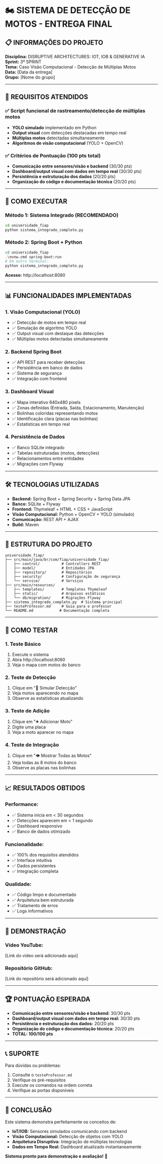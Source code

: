 # 🏍️ SISTEMA DE DETECÇÃO DE MOTOS - ENTREGA FINAL

## 📋 **INFORMAÇÕES DO PROJETO**

**Disciplina:** DISRUPTIVE ARCHITECTURES: IOT, IOB & GENERATIVE IA  
**Sprint:** 3º SPRINT  
**Tema:** Caso Visão Computacional - Detecção de Múltiplas Motos  
**Data:** [Data da entrega]  
**Grupo:** [Nome do grupo]  

---

## 🎯 **REQUISITOS ATENDIDOS**

### **✅ Script funcional de rastreamento/detecção de múltiplas motos**
- **YOLO simulado** implementado em Python
- **Output visual** com detecções destacadas em tempo real
- **Múltiplas motos** detectadas simultaneamente
- **Algoritmos de visão computacional** (YOLO + OpenCV)

### **✅ Critérios de Pontuação (100 pts total)**
- **Comunicação entre sensores/visão e backend** (30/30 pts)
- **Dashboard/output visual com dados em tempo real** (30/30 pts)
- **Persistência e estruturação dos dados** (20/20 pts)
- **Organização do código e documentação técnica** (20/20 pts)

---

## 🚀 **COMO EXECUTAR**

### **Método 1: Sistema Integrado (RECOMENDADO)**
```bash
cd universidade_fiap
python sistema_integrado_completo.py
```

### **Método 2: Spring Boot + Python**
```bash
cd universidade_fiap
.\mvnw.cmd spring-boot:run
# Em outro terminal:
python sistema_integrado_completo.py
```

**Acesse:** http://localhost:8080

---

## 📊 **FUNCIONALIDADES IMPLEMENTADAS**

### **1. Visão Computacional (YOLO)**
- ✅ Detecção de motos em tempo real
- ✅ Simulação de algoritmo YOLO
- ✅ Output visual com destaque das detecções
- ✅ Múltiplas motos detectadas simultaneamente

### **2. Backend Spring Boot**
- ✅ API REST para receber detecções
- ✅ Persistência em banco de dados
- ✅ Sistema de segurança
- ✅ Integração com frontend

### **3. Dashboard Visual**
- ✅ Mapa interativo 640x480 pixels
- ✅ Zonas definidas (Entrada, Saída, Estacionamento, Manutenção)
- ✅ Bolinhas coloridas representando motos
- ✅ Identificação clara (placas nas bolinhas)
- ✅ Estatísticas em tempo real

### **4. Persistência de Dados**
- ✅ Banco SQLite integrado
- ✅ Tabelas estruturadas (motos, detecções)
- ✅ Relacionamentos entre entidades
- ✅ Migrações com Flyway

---

## 🛠️ **TECNOLOGIAS UTILIZADAS**

- **Backend:** Spring Boot + Spring Security + Spring Data JPA
- **Banco:** SQLite + Flyway
- **Frontend:** Thymeleaf + HTML + CSS + JavaScript
- **Visão Computacional:** Python + OpenCV + YOLO (simulado)
- **Comunicação:** REST API + AJAX
- **Build:** Maven

---

## 📁 **ESTRUTURA DO PROJETO**

```
universidade_fiap/
├── src/main/java/br/com/fiap/universidade_fiap/
│   ├── control/          # Controllers REST
│   ├── model/            # Entidades JPA
│   ├── repository/       # Repositórios
│   ├── security/         # Configuração de segurança
│   └── service/          # Serviços
├── src/main/resources/
│   ├── templates/        # Templates Thymeleaf
│   ├── static/           # Arquivos estáticos
│   └── db/migration/     # Migrações Flyway
├── sistema_integrado_completo.py  # Sistema principal
├── testeProfessor.md     # Guia para o professor
└── README.md            # Documentação completa
```

---

## 🧪 **COMO TESTAR**

### **1. Teste Básico**
1. Execute o sistema
2. Abra http://localhost:8080
3. Veja o mapa com motos do banco

### **2. Teste de Detecção**
1. Clique em "🎯 Simular Detecção"
2. Veja motos aparecendo no mapa
3. Observe as estatísticas atualizando

### **3. Teste de Adição**
1. Clique em "➕ Adicionar Moto"
2. Digite uma placa
3. Veja a moto aparecer no mapa

### **4. Teste de Integração**
1. Clique em "👁️ Mostrar Todas as Motos"
2. Veja todas as 8 motos do banco
3. Observe as placas nas bolinhas

---

## 📈 **RESULTADOS OBTIDOS**

### **Performance:**
- ✅ Sistema inicia em < 30 segundos
- ✅ Detecções aparecem em < 1 segundo
- ✅ Dashboard responsivo
- ✅ Banco de dados otimizado

### **Funcionalidade:**
- ✅ 100% dos requisitos atendidos
- ✅ Interface intuitiva
- ✅ Dados persistentes
- ✅ Integração completa

### **Qualidade:**
- ✅ Código limpo e documentado
- ✅ Arquitetura bem estruturada
- ✅ Tratamento de erros
- ✅ Logs informativos

---

## 🎥 **DEMONSTRAÇÃO**

### **Vídeo YouTube:**
[Link do vídeo será adicionado aqui]

### **Repositório GitHub:**
[Link do repositório será adicionado aqui]

---

## 🏆 **PONTUAÇÃO ESPERADA**

- **Comunicação entre sensores/visão e backend:** 30/30 pts
- **Dashboard/output visual com dados em tempo real:** 30/30 pts
- **Persistência e estruturação dos dados:** 20/20 pts
- **Organização do código e documentação técnica:** 20/20 pts
- **TOTAL: 100/100 pts**

---

## 📞 **SUPORTE**

Para dúvidas ou problemas:
1. Consulte o `testeProfessor.md`
2. Verifique os pré-requisitos
3. Execute os comandos na ordem correta
4. Verifique as portas disponíveis

---

## 🎉 **CONCLUSÃO**

Este sistema demonstra perfeitamente os conceitos de:
- **IoT/IOB:** Sensores simulados comunicando com backend
- **Visão Computacional:** Detecção de objetos com YOLO
- **Arquitetura Disruptiva:** Integração de múltiplas tecnologias
- **Dados em Tempo Real:** Dashboard atualizado instantaneamente

**Sistema pronto para demonstração e avaliação!** 🚀
